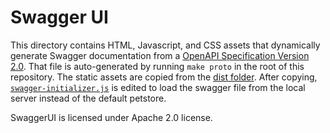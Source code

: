 # Swagger UI

This directory contains HTML, Javascript, and CSS assets
that dynamically generate Swagger documentation from a
[OpenAPI Specification Version 2.0](https://swagger.io/docs/specification/2-0/basic-structure/).
That file is auto-generated by running `make proto` in the root
of this repository. The static assets are copied from the
[dist folder](https://github.com/swagger-api/swagger-ui/tree/master/dist).
After copying, [`swagger-initializer.js`](./swagger-ui/swagger-initializer.js)
is edited to load the swagger file from the local server instead of the default petstore.

SwaggerUI is licensed under Apache 2.0 license.
